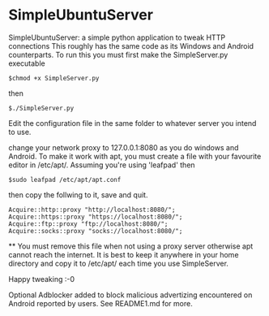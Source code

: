 # SimpleUbuntuServer
SimpleUbuntuServer: a simple python application to tweak HTTP connections
This roughly has the same code as its Windows and Android counterparts. 
To run this you must first make the SimpleServer.py executable

	$chmod +x SimpleServer.py

then 

	$./SimpleServer.py
Edit the configuration file in the same folder to whatever server you
intend to use.

change your network proxy to 127.0.0.1:8080 as you do windows and Android.
To make it work with apt, you must create a file with your favourite 
editor in /etc/apt/. Assuming you're using 'leafpad' then

	$sudo leafpad /etc/apt/apt.conf 
then copy the follwing to it, save and quit.

	Acquire::http::proxy "http://localhost:8080/";
	Acquire::https::proxy "https://localhost:8080/";
	Acquire::ftp::proxy "ftp://localhost:8080/";
	Acquire::socks::proxy "socks://localhost:8080/";

** You must remove this file when not using a proxy server otherwise 
apt cannot reach the internet.
It is best to keep it anywhere in your home directory and copy it to /etc/apt/
each time you use SimpleServer.

Happy tweaking :-0

Optional Adblocker added to block malicious advertizing encountered on Android reported by users.
See 	README1.md for more.
